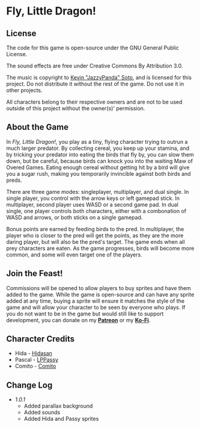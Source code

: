 # **Fly, Little Dragon!**

## **License**

The code for this game is open-source under the GNU General Public License.

The sound effects are free under Creative Commons By Attribution 3.0.

The music is copyright to [Kevin "JazzyPanda" Soto](http://www.furaffinity.net/user/jazzypanda), and is licensed for this project. Do not distribute it without the rest of the game. Do not use it in other projects.

All characters belong to their respective owners and are not to be used outside of this project without the owner(s)' permission.

## **About the Game**

In *Fly, Little Dragon!*, you play as a tiny, flying character trying to outrun a much larger predator. By collecting cereal, you keep up your stamina, and by tricking your predator into eating the birds that fly by, you can slow them down, but be careful, because birds can knock you into the waiting Maw of Overed Games. Eating enough cereal without getting hit by a bird will give you a sugar rush, making you temporarily invincible against both birds and preds.

There are three game modes: singleplayer, multiplayer, and dual single. In single player, you control with the arrow keys or left gamepad stick. In multiplayer, second player uses WASD or a second game pad. In dual single, one player controls both characters, either with a combonation of WASD and arrows, or both sticks on a single gamepad.

Bonus points are earned by feeding birds to the pred. In multiplayer, the player who is closer to the pred will get the points, as they are the more daring player, but will also be the pred's target. The game ends when all prey characters are eaten. As the game progresses, birds will become more common, and some will even target one of the players.

## **Join the Feast!**

Commissions will be opened to allow players to buy sprites and have them added to the game. While the game is open-source and can have any sprite added at any time, buying a sprite will ensure it matches the style of the game and will allow your character to be seen by everyone who plays. If you do not want to be in the game but would still like to support development, you can donate on my **[Patreon](http://www.patreon.com/kelvin)** or my **[Ko-Fi](http://www.ko-fi.com/kelvinshadewing)**.

## **Character Credits**

* Hida - [Hidasan](http://www.furaffinity.net/user/hida)
* Pascal - [LPPassy](https://www.youtube.com/channel/UCuCn7enxS4gYIfnuCR9T5kQ)
* Comito - [Comito](http://www.furaffinity.net/user/comito)

## **Change Log**

* *1.0.1*
  * Added parallax background
  * Added sounds
  * Added Hida and Passy sprites